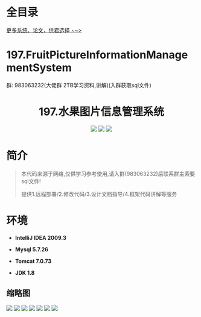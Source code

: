 # 全目录

[更多系统、论文，供君选择 ~~>](https://www.bitwise.net.cn)
# 197.FruitPictureInformationManagementSystem

<p>群: 983063232(大佬群 2TB学习资料,讲解)(入群获取sql文件)</p>

<p><h1 align="center">197.水果图片信息管理系统</h1></p>


<p align="center">
	<img src="https://img.shields.io/badge/jdk-1.8-orange.svg"/>
    <img src="https://img.shields.io/badge/springboot-5.x-lightgrey.svg"/>
    <img src="https://img.shields.io/badge/vue-3.x-blue.svg"/>
</p>

# 简介


> 本代码来源于网络,仅供学习参考使用,请入群(983063232)后联系群主索要sql文件!
>
> 提供1.远程部署/2.修改代码/3.设计文档指导/4.框架代码讲解等服务

# 环境

- <b>IntelliJ IDEA 2009.3</b>

- <b>Mysql 5.7.26</b>

- <b>Tomcat 7.0.73</b>

- <b>JDK 1.8</b>




## 缩略图

![](https://bitwise.oss-cn-heyuan.aliyuncs.com/2024/9/10/f1d84280-64c8-4686-a3be-79c6d55d67b0.png)
![](https://bitwise.oss-cn-heyuan.aliyuncs.com/2024/9/10/1fb84325-2d96-4923-8185-c24c0950ce46.png)
![](https://bitwise.oss-cn-heyuan.aliyuncs.com/2024/9/10/a1b6e6fa-c651-4134-90bb-b9486ba28219.png)
![](https://bitwise.oss-cn-heyuan.aliyuncs.com/2024/9/10/45b205f6-50a4-45ec-a1fc-cdda4ae81d8f.png)
![](https://bitwise.oss-cn-heyuan.aliyuncs.com/2024/9/10/3268bd3a-c892-4895-aa68-860776e4804b.png)
![](https://bitwise.oss-cn-heyuan.aliyuncs.com/2024/9/10/d4990f67-7ab0-41f9-9b0f-547937bfdad1.png)
![](https://bitwise.oss-cn-heyuan.aliyuncs.com/2024/9/10/49c0e27e-8406-451f-9d53-f4968d97d3e6.png)


